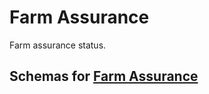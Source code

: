 # Farm Assurance

Farm assurance status.

## Schemas for [Farm Assurance](Farm-Assurance/README.MD)

